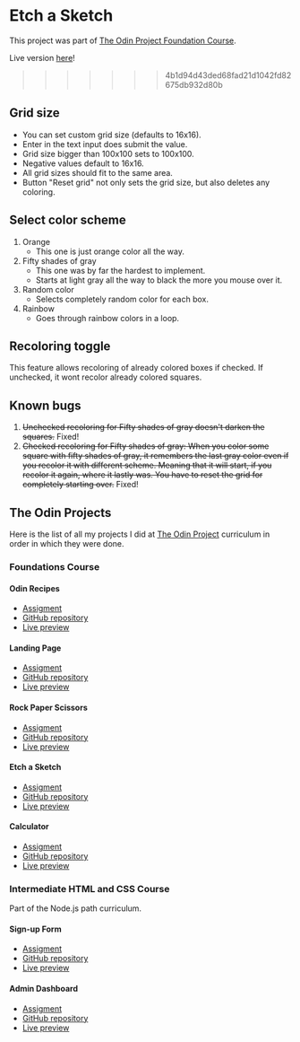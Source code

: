 # Etch a Sketch
This project was part of [The Odin Project Foundation Course](https://www.theodinproject.com/paths/foundations/courses/foundations).

Live version [here](https://sharpicek.github.io/etch-a-sketch/)!
>>>>>>> 4b1d94d43ded68fad21d1042fd82675db932d80b

## Grid size
- You can set custom grid size (defaults to 16x16).
- Enter in the text input does submit the value.
- Grid size bigger than 100x100 sets to 100x100.
- Negative values default to 16x16.
- All grid sizes should fit to the same area.
- Button "Reset grid" not only sets the grid size, but also deletes any coloring.

## Select color scheme
1) Orange
   - This one is just orange color all the way.
2) Fifty shades of gray
   - This one was by far the hardest to implement.
   - Starts at light gray all the way to black the more you mouse over it.
3) Random color
   - Selects completely random color for each box.
4) Rainbow
   - Goes through rainbow colors in a loop.

## Recoloring toggle
This feature allows recoloring of already colored boxes if checked. If unchecked, it wont recolor already colored squares.

## Known bugs
1) ~~Unchecked recoloring for Fifty shades of gray doesn't darken the squares.~~ Fixed!   
2) ~~Checked recoloring for Fifty shades of gray: When you color some square with fifty shades of gray, it remembers the last gray color even if you recolor it with different scheme. Meaning that it will start, if you recolor it again, where it lastly was. You have to reset the grid for completely starting over.~~ Fixed!

## The Odin Projects
Here is the list of all my projects I did at [The Odin Project](https://www.theodinproject.com/) curriculum in order in which they were done.
### Foundations Course
#### Odin Recipes
- [Assigment](https://www.theodinproject.com/lessons/foundations-recipes)
- [GitHub repository](https://github.com/Sharpicek/odin-recipes)
- [Live preview](https://sharpicek.github.io/odin-recipes/)
#### Landing Page
- [Assigment](https://www.theodinproject.com/lessons/foundations-landing-page)
- [GitHub repository](https://github.com/Sharpicek/landing-page)
- [Live preview](https://sharpicek.github.io/landing-page/)
#### Rock Paper Scissors
- [Assigment](https://www.theodinproject.com/lessons/foundations-rock-paper-scissors)
- [GitHub repository](https://github.com/Sharpicek/rock-paper-scissors)
- [Live preview](https://sharpicek.github.io/rock-paper-scissors/)
#### Etch a Sketch
- [Assigment](https://www.theodinproject.com/lessons/foundations-etch-a-sketch)
- [GitHub repository](https://github.com/Sharpicek/etch-a-sketch)
- [Live preview](https://sharpicek.github.io/etch-a-sketch/)
#### Calculator
- [Assigment](https://www.theodinproject.com/lessons/foundations-calculator)
- [GitHub repository](https://github.com/Sharpicek/calculator)
- [Live preview](https://sharpicek.github.io/calculator/)
### Intermediate HTML and CSS Course
Part of the Node.js path curriculum.
#### Sign-up Form
- [Assigment](https://github.com/Sharpicek/sign-up-form)
- [GitHub repository](https://github.com/Sharpicek/sign-up-form)
- [Live preview](https://sharpicek.github.io/sign-up-form/)
#### Admin Dashboard
- [Assigment](https://www.theodinproject.com/lessons/node-path-intermediate-html-and-css-sign-up-form)
- [GitHub repository](https://github.com/Sharpicek/admin-dashboard)
- [Live preview](https://sharpicek.github.io/admin-dashboard/)